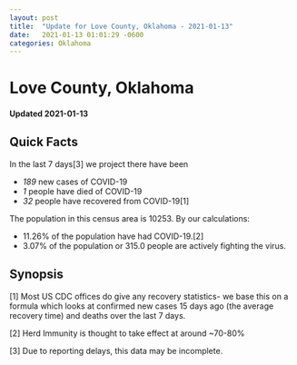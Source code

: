 ```yaml
---
layout: post
title:  "Update for Love County, Oklahoma - 2021-01-13"
date:   2021-01-13 01:01:29 -0600
categories: Oklahoma
---
```


# Love County, Oklahoma
#### Updated 2021-01-13

## Quick Facts

In the last 7 days[3] we project there have been
- *189* new cases of COVID-19
- *1* people have died of COVID-19
- *32* people have recovered from COVID-19[1]

The population in this census area is 10253. By our calculations:
- 11.26% of the population have had COVID-19.[2]
- 3.07% of the population or 315.0 people are actively fighting the virus.

## Synopsis




[1] Most US CDC offices do give any recovery statistics- we base this on a formula which looks at confirmed new cases
15 days ago (the average recovery time) and deaths over the last 7 days.

[2] Herd Immunity is thought to take effect at around ~70-80%

[3] Due to reporting delays, this data may be incomplete.
 
    